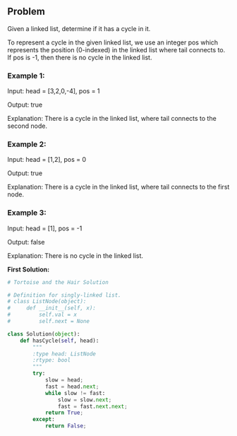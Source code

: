 ## Problem

Given a linked list, determine if it has a cycle in it.

To represent a cycle in the given linked list, we use an integer pos which represents the position (0-indexed) in the linked list where tail connects to. If pos is -1, then there is no cycle in the linked list.

### Example 1:

Input: head = [3,2,0,-4], pos = 1

Output: true

Explanation: There is a cycle in the linked list, where tail connects to the second node.


### Example 2:

Input: head = [1,2], pos = 0

Output: true

Explanation: There is a cycle in the linked list, where tail connects to the first node.


### Example 3:

Input: head = [1], pos = -1

Output: false

Explanation: There is no cycle in the linked list.


**First Solution:**
```python
# Tortoise and the Hair Solution

# Definition for singly-linked list.
# class ListNode(object):
#     def __init__(self, x):
#         self.val = x
#         self.next = None

class Solution(object):
    def hasCycle(self, head):
        """
        :type head: ListNode
        :rtype: bool
        """
        try:
            slow = head;
            fast = head.next; 
            while slow != fast:
                slow = slow.next;
                fast = fast.next.next;
            return True;
        except:
            return False;
```
